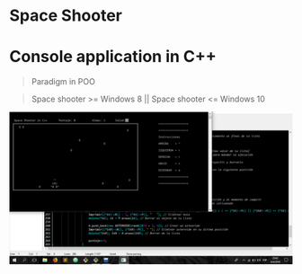 # Space Shooter
# Console application in C++

> Paradigm in POO

> Space shooter >= Windows 8 || Space shooter <= Windows 10

![](Captura.PNG)
